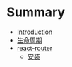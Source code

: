 # Summary

* [Introduction](README.md)
* [生命周期](sheng-ming-zhou-qi.md)
* [react-router](react-router.md)
  * [安装](react-router/an-zhuang.md)

